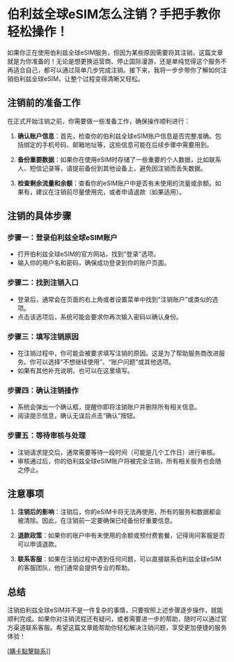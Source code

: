 # 伯利兹全球eSIM怎么注销？手把手教你轻松操作！

如果你正在使用伯利兹全球eSIM服务，但因为某些原因需要将其注销，这篇文章就是为你准备的！无论是想更换运营商、停止国际漫游，还是单纯觉得这个服务不再适合自己，都可以通过简单几步完成注销。接下来，我将一步步带你了解如何注销伯利兹全球eSIM，让整个过程变得清晰又轻松。

## 注销前的准备工作

在正式开始注销之前，你需要做一些准备工作，确保操作顺利进行：

1. **确认账户信息**：首先，检查你的伯利兹全球eSIM账户信息是否完整准确。包括绑定的手机号码、邮箱地址等，这些信息可能在后续步骤中需要用到。
   
2. **备份重要数据**：如果你在使用eSIM时存储了一些重要的个人数据，比如联系人、短信记录等，请提前备份到其他设备上，避免因注销而丢失数据。

3. **检查剩余流量和余额**：查看你的eSIM账户中是否有未使用的流量或余额。如果有，建议在注销前尽量使用完，或者申请退款（如果适用）。

## 注销的具体步骤

### 步骤一：登录伯利兹全球eSIM账户

- 打开伯利兹全球eSIM的官方网站，找到“登录”选项。
- 输入你的用户名和密码，确保成功登录到你的账户页面。

### 步骤二：找到注销入口

- 登录后，通常会在页面的右上角或者设置菜单中找到“注销账户”或类似的选项。
- 点击该选项后，系统可能会要求你再次输入密码以确认身份。

### 步骤三：填写注销原因

- 在注销过程中，你可能会被要求填写注销的原因。这是为了帮助服务商改进服务。你可以选择“不想继续使用”、“账户问题”或其他选项。
- 如果有其他补充说明，也可以在这里填写。

### 步骤四：确认注销操作

- 系统会弹出一个确认框，提醒你即将注销账户并删除所有相关信息。
- 阅读提示信息，确认无误后点击“确认”按钮。

### 步骤五：等待审核与处理

- 注销请求提交后，通常需要等待一段时间（可能是几个工作日）进行审核。
- 审核通过后，你的伯利兹全球eSIM账户将被完全注销，所有相关服务也会随之停止。

## 注意事项

1. **注销后的影响**：注销后，你的eSIM卡将无法再使用，所有的服务和数据都会被清除。因此，在注销前一定要确保已经备份好重要信息。
   
2. **退款政策**：如果你的账户中有未使用的余额或预付费套餐，记得询问客服是否可以申请退款。

3. **联系客服**：如果在注销过程中遇到任何问题，可以直接联系伯利兹全球eSIM的客服团队，他们通常会提供专业的帮助。

## 总结

注销伯利兹全球eSIM并不是一件复杂的事情，只要按照上述步骤逐步操作，就能顺利完成。如果你对注销流程还有疑问，或者需要进一步的帮助，随时可以通过官方渠道联系客服。希望这篇文章能帮助你轻松解决注销问题，享受更加便捷的服务体验！

[[購卡點擊聯系](https://t.me/s/esim1088)]]